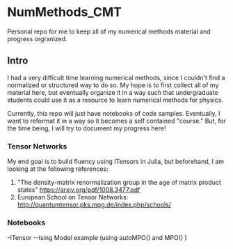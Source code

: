 # NumMethods_CMT
Personal repo for me to keep all of my numerical methods material and progress orgranized. 

## Intro

I had a very difficult time learning numerical methods, since I couldn't find a normalized or structured way to do so. My hope is to first collect all of my material here, but eventually organize it in a way such that undergraduate students could use it as a resource to learn numerical methods for physics. 

Currently, this repo will just have notebooks of code samples. Eventually, I want to reformat it in a way so it becomes a self contained "course." But, for the time being, I will try to document my progress here!

### Tensor Networks

My end goal is to build fluency using ITensors in Julia, but beforehand, I am looking at the following references:

1) "The density-matrix renormalization group in the age of matrix product states" https://arxiv.org/pdf/1008.3477.pdf
2) European School on Tensor Networks: http://quantumtensor.pks.mpg.de/index.php/schools/



### Notebooks
-ITensor
--Ising Model example (using autoMPO() and MPO() )
